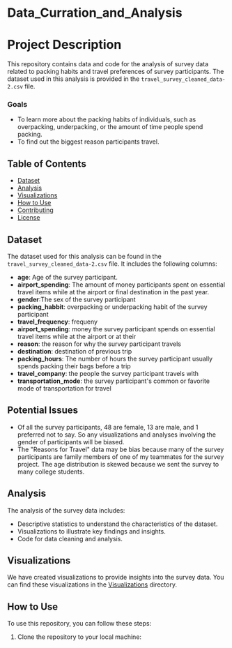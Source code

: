 # Data_Curration_and_Analysis

# Project Description
This repository contains data and code for the analysis of survey data related to packing habits and travel preferences of survey participants. The dataset used in this analysis is provided in the `travel_survey_cleaned_data-2.csv` file.
### Goals
- To learn more about the packing habits of individuals, such as overpacking, underpacking, or the amount of time people spend packing.
- To find out the biggest reason participants travel.

## Table of Contents

- [Dataset](#dataset)
- [Analysis](#analysis)
- [Visualizations](#visualizations)
- [How to Use](#how-to-use)
- [Contributing](#contributing)
- [License](#license)

## Dataset

The dataset used for this analysis can be found in the `travel_survey_cleaned_data-2.csv` file. It includes the following columns:

- __age__: Age of the survey participant.
- __airport_spending__: The amount of money participants spent on essential travel items while at the airport or final destination in the past year.
- __gender__:The sex of the survey participant
- __packing_habbit__: overpacking or underpacking habit of the survey participant
- __travel_frequency__: frequeny
- __airport_spending__: money the survey participant spends on essential travel items while at the airport or at their 
- __reason__: the reason for why the survey participant travels
- **destination**: destination of previous trip
- __packing_hours__: The number of hours the survey participant usually spends packing their bags before a trip
- **travel_company**: the people the survey participant travels with
- __transportation_mode__: the survey participant's common or favorite mode of transportation for travel 

## Potential Issues
- Of all the survey participants, 48 are female, 13 are male, and 1 preferred not to say. So any visualizations and analyses involving the gender of participants will be biased.
- The "Reasons for Travel" data may be bias because many of the survey participants are family members of one of my teammates for the survey project.
The age distribution is skewed because we sent the survey to many college students.

## Analysis
The analysis of the survey data includes:

- Descriptive statistics to understand the characteristics of the dataset.
- Visualizations to illustrate key findings and insights.
- Code for data cleaning and analysis.

## Visualizations

We have created visualizations to provide insights into the survey data. You can find these visualizations in the [Visualizations](visualizations/) directory.

## How to Use

To use this repository, you can follow these steps:

1. Clone the repository to your local machine:
